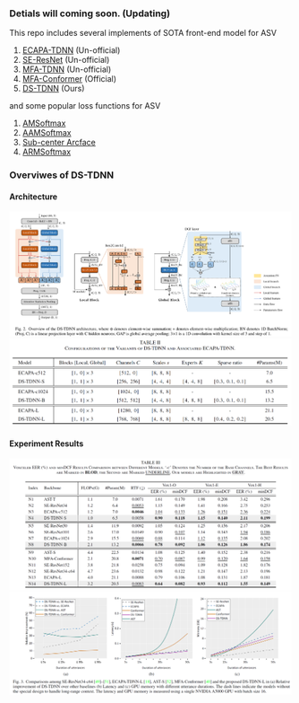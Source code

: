 ### Detials will coming soon. (Updating)
This repo includes several implements of SOTA front-end model for ASV
1. [ECAPA-TDNN](https://arxiv.org/pdf/2005.07143.pdf) (Un-official) 
2. [SE-ResNet](https://arxiv.org/pdf/2109.05977.pdf) (Un-official)
3. [MFA-TDNN](https://arxiv.org/pdf/2202.01624.pdf) (Un-official)
4. [MFA-Conformer](https://github.com/zyzisyz/mfa_conformer) (Official)
5. [DS-TDNN](https://arxiv.org/pdf/2303.11020v2.pdf) (Ours)

and some popular loss functions for ASV
1. [AMSoftmax](https://arxiv.org/pdf/1801.05599.pdf)
2. [AAMSoftmax](https://openaccess.thecvf.com/content_CVPR_2019/papers/Deng_ArcFace_Additive_Angular_Margin_Loss_for_Deep_Face_Recognition_CVPR_2019_paper.pdf) 
3. [Sub-center Arcface](https://ibug.doc.ic.ac.uk/media/uploads/documents/eccv_1445.pdf)
4. [ARMSoftmax](https://arxiv.org/pdf/2110.09116.pdf)

### Overviwes of DS-TDNN
#### Architecture
![](/Figs/arch.png)
![](/Figs/Configs.png)
#### Experiment Results
![](/Figs/VoxEER.png)
![](/Figs/SITW.png)
